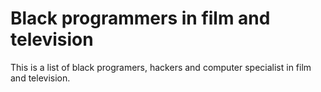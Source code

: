 # Black programmers in film and television

This is a list of black programers, hackers and computer specialist in film and television.
